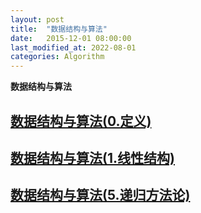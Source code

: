 ```yaml
---
layout: post
title:  "数据结构与算法"
date:   2015-12-01 08:00:00
last_modified_at: 2022-08-01
categories: Algorithm
---
```

**数据结构与算法**


## [数据结构与算法(0.定义)](./2022-08-01-data-structure-algorithm-definition.md)

## [数据结构与算法(1.线性结构)](./2022-08-02-data-structure-algorithm-linear.md)

## [数据结构与算法(5.递归方法论)](./2022-08-06-data-structure-algorithm-recursive-methodology.md)